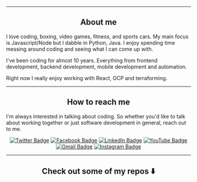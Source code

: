 <hr>
<h2 align="center">About me</h2>

I love coding, boxing, video games, fitness, and sports cars. My main focus is Javascript/Node but I dabble in Python, Java.  I enjoy spending time messing around coding and seeing what I can come up with.

I've been coding for almost 10 years.  Everything from frontend development, backend development, mobile development and automation.

Right now I really enjoy working with React, GCP and terraforming.

<hr>
<h2 align="center">How to reach me</h2>

I'm always interested in talking about coding.  So whether you'd like to talk about working together or just software development in general, reach out to me.

<p align="center">
  <a href="https://twitter.com/Mike_DiDomizio/" target="_blank">
    <img alt="Twitter Badge" src="https://img.shields.io/badge/-Mike_DiDomizio-blue?style=plastic&logo=Twitter&logoColor=white&link=https://twitter.com/Mike_DiDomizio/"/></a>
  <a href="https://www.facebook.com/mike.didomizio/" target="_blank">
    <img alt="Facebook Badge" src="https://img.shields.io/badge/-mikedidomizio-blue?style=plastic&logo=Facebook&logoColor=white&link=https://www.facebook.com/mike.didomizio/" /></a>
  <a href="https://www.linkedin.com/in/mikedidomizio/" target="_blank">
    <img alt="LinkedIn Badge" src="https://img.shields.io/badge/-mikedidomizio-blue?style=plastic&logo=Linkedin&logoColor=white&link=https://www.linkedin.com/in/mikedidomizio/" /></a>
  <a href="https://www.youtube.com/channel/UCWWkY6fQnbqFZNbuCps-Bvw" target="_blank">
    <img alt="YouTube Badge" src="https://img.shields.io/badge/-Mike%20DiDomizio-darkred?style=plastic&logo=youtube&logoColor=white&link=https://www.youtube.com/channel/UCWWkY6fQnbqFZNbuCps-Bvw" /></a>
  <a href="mailto:mikedidomizio@gmail.com" target="_blank">
    <img alt="Gmail Badge" src="https://img.shields.io/badge/-mikedidomizio@gmail.com-c14438?style=plastic&logo=Gmail&logoColor=white&link=mailto:mikedidomizio@gmail.com" /></a>
  <a href="https://www.instagram.com/mikedidomizio/" target="_blank">
    <img alt="Instagram Badge" src="https://img.shields.io/badge/-mikedidomizio-purple?style=plastic&logo=instagram&logoColor=white&link=https://www.instagram.com/mikedidomizio/" /></a>
</p>

<hr>
<h2 align="center">Check out some of my repos ⬇️</h2>
